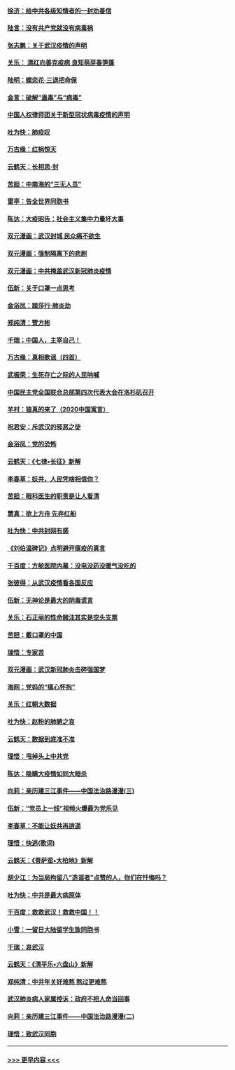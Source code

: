 #### [徐济：给中共各级知情者的一封劝善信](../pages/nsc993/n11868561.md?t=02142344) 
#### [陆言：没有共产党就没有病毒祸](../pages/nsc993/n11868232.md?t=02142344) 
#### [张志鹏：关于武汉疫情的声明](../pages/nsc993/n11867182.md?t=02142344) 
#### [关乐： 漂红向善克疫病 良知萌芽春笋蓬](../pages/nsc993/n11865710.md?t=02142344) 
#### [陆明：蝶恋花‧三退把命保](../pages/nsc993/n11865673.md?t=02142344) 
#### [金言：破解“蛊毒”与“病毒”](../pages/nsc993/n11864103.md?t=02142344) 
#### [中国人权律师团关于新型冠状病毒疫情的声明](../pages/nsc993/n11864249.md?t=02142344) 
#### [吐为快：肺疫叹](../pages/nsc993/n11864027.md?t=02142344) 
#### [万古缘：红祸惊天](../pages/nsc993/n11864079.md?t=02142344) 
#### [云鹤天：长相思‧封](../pages/nsc993/n11864006.md?t=02142344) 
#### [苦胆：中南海的“三无人员”](../pages/nsc993/n11862997.md?t=02142344) 
#### [雷亭：告全世界同胞书](../pages/nsc993/n11862572.md?t=02142344) 
#### [陈达：大疫昭告：社会主义集中力量坏大事](../pages/nsc993/n11859419.md?t=02142344) 
#### [双元漫画：武汉封城 民众痛不欲生](../pages/nsc993/n11859287.md?t=02142344) 
#### [双元漫画：强制隔离下的悲剧](../pages/nsc993/n11859244.md?t=02142344) 
#### [双元漫画：中共掩盖武汉新冠肺炎疫情](../pages/nsc993/n11858249.md?t=02142344) 
#### [伍新：关于口罩一点思考](../pages/nsc993/n11859195.md?t=02142344) 
#### [金浴凤：踏莎行‧肺炎劫](../pages/nsc993/n11858227.md?t=02142344) 
#### [郑纯清：赞方彬](../pages/nsc993/n11856803.md?t=02142344) 
#### [千瑞；中国人，主宰自己！](../pages/nsc993/n11856793.md?t=02142344) 
#### [万古缘：真相歌谣（四首）](../pages/nsc993/n11856263.md?t=02142344) 
#### [武振荣：生死存亡之际的人民呐喊](../pages/nsc993/n11856256.md?t=02142344) 
#### [中国民主党全国联合总部第四次代表大会在洛杉矶召开](../pages/nsc993/n11856344.md?t=02142344) 
#### [羊村：狼真的来了（2020中国寓言）](../pages/nsc993/n11856229.md?t=02142344) 
#### [祝君安：斥武汉的邪恶之徒](../pages/nsc993/n11855861.md?t=02142344) 
#### [金浴凤：党的恐怖](../pages/nsc993/n11855849.md?t=02142344) 
#### [云鹤天：《七律▪长征》新解](../pages/nsc993/n11855479.md?t=02142344) 
#### [李春草：妖共，人民凭啥相信你？](../pages/nsc993/n11855196.md?t=02142344) 
#### [苦胆：眼科医生的职责是让人看清](../pages/nsc993/n11853840.md?t=02142344) 
#### [慧真：欲上方舟 先弃红船](../pages/nsc993/n11853483.md?t=02142344) 
#### [吐为快：中共封网有感](../pages/nsc993/n11852575.md?t=02142344) 
#### [《刘伯温碑记》点明避开瘟疫的真言](../pages/nsc993/n11852128.md?t=02142344) 
#### [千百度：方舱医院内幕：没电没药没暖气没吃的](../pages/nsc993/n11850211.md?t=02142344) 
#### [张彼得：从武汉疫情看各国反应](../pages/nsc993/n11850102.md?t=02142344) 
#### [伍新：无神论是最大的阴毒谎言](../pages/nsc993/n11846129.md?t=02142344) 
#### [关乐：石正丽的性命赌注其实是空头支票](../pages/nsc993/n11846109.md?t=02142344) 
#### [苦胆：戴口罩的中国](../pages/nsc993/n11845576.md?t=02142344) 
#### [理悟：专家苦](../pages/nsc993/n11845564.md?t=02142344) 
#### [双元漫画：武汉新冠肺炎击碎强国梦](../pages/nsc993/n11843320.md?t=02142344) 
#### [海网：党妈的“瘟心怀抱”](../pages/nsc993/n11840740.md?t=02142344) 
#### [关乐：红朝大数据](../pages/nsc993/n11840675.md?t=02142344) 
#### [吐为快：赵粉的肺腑之哀](../pages/nsc993/n11840618.md?t=02142344) 
#### [云鹤天：数据到底准不准](../pages/nsc993/n11840325.md?t=02142344) 
#### [理悟：甩掉头上中共党](../pages/nsc993/n11838826.md?t=02142344) 
#### [陈达：隐瞒大疫情如同大暗杀](../pages/nsc993/n11838771.md?t=02142344) 
#### [向莉：亲历建三江事件——中国法治路漫漫(三)](../pages/nsc993/n11831825.md?t=02142344) 
#### [伍新：“党员上一线”视频火爆最为党乐见](../pages/nsc993/n11838200.md?t=02142344) 
#### [李春草：不能让妖共再逍遥](../pages/nsc993/n11838102.md?t=02142344) 
#### [理悟：快逃(歌词)](../pages/nsc993/n11838083.md?t=02142344) 
#### [云鹤天：《菩萨蛮▪大柏地》新解](../pages/nsc993/n11838059.md?t=02142344) 
#### [胡少江：为当局拘留八“造谣者”点赞的人，你们在忏悔吗？](../pages/nsc993/n11836801.md?t=02142344) 
#### [吐为快：中共是最大病原体](../pages/nsc993/n11836748.md?t=02142344) 
#### [千百度：救救武汉！救救中国！！](../pages/nsc993/n11836145.md?t=02142344) 
#### [小雪：一留日大陆留学生致同胞书](../pages/nsc993/n11834624.md?t=02142344) 
#### [千瑞：哀武汉](../pages/nsc993/n11833647.md?t=02142344) 
#### [云鹤天：《清平乐▪六盘山》新解](../pages/nsc993/n11833611.md?t=02142344) 
#### [郑纯清：中共年关好难熬 熬过更难熬](../pages/nsc993/n11833489.md?t=02142344) 
#### [武汉肺炎病人家属控诉：政府不把人命当回事](../pages/nsc993/n11833205.md?t=02142344) 
#### [向莉：亲历建三江事件——中国法治路漫漫(二)](../pages/nsc993/n11829102.md?t=02142344) 
#### [理悟：致武汉同胞](../pages/nsc993/n11831522.md?t=02142344) 

----
#### [ >>> 更早内容 <<< ](../indexes/nsc993-earlier.md)
